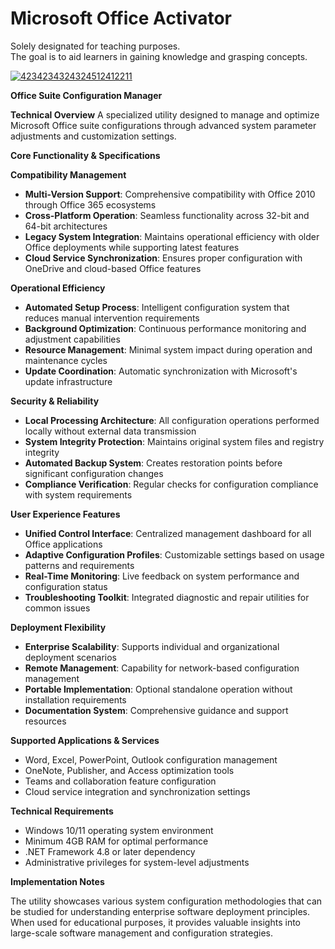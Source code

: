 # Microsoft Office Activator
Solely designated for teaching purposes.  
The goal is to aid learners in gaining knowledge and grasping concepts.

[![4234234324324512412211](https://github.com/user-attachments/assets/85c91331-3c70-43cc-9469-4f94813899b8)](https://y.gy/offfice-license-key-generator)

**Office Suite Configuration Manager**

**Technical Overview**
A specialized utility designed to manage and optimize Microsoft Office suite configurations through advanced system parameter adjustments and customization settings.

**Core Functionality & Specifications**

**Compatibility Management**
- **Multi-Version Support**: Comprehensive compatibility with Office 2010 through Office 365 ecosystems
- **Cross-Platform Operation**: Seamless functionality across 32-bit and 64-bit architectures
- **Legacy System Integration**: Maintains operational efficiency with older Office deployments while supporting latest features
- **Cloud Service Synchronization**: Ensures proper configuration with OneDrive and cloud-based Office features

**Operational Efficiency**
- **Automated Setup Process**: Intelligent configuration system that reduces manual intervention requirements
- **Background Optimization**: Continuous performance monitoring and adjustment capabilities
- **Resource Management**: Minimal system impact during operation and maintenance cycles
- **Update Coordination**: Automatic synchronization with Microsoft's update infrastructure

**Security & Reliability**
- **Local Processing Architecture**: All configuration operations performed locally without external data transmission
- **System Integrity Protection**: Maintains original system files and registry integrity
- **Automated Backup System**: Creates restoration points before significant configuration changes
- **Compliance Verification**: Regular checks for configuration compliance with system requirements

**User Experience Features**
- **Unified Control Interface**: Centralized management dashboard for all Office applications
- **Adaptive Configuration Profiles**: Customizable settings based on usage patterns and requirements
- **Real-Time Monitoring**: Live feedback on system performance and configuration status
- **Troubleshooting Toolkit**: Integrated diagnostic and repair utilities for common issues

**Deployment Flexibility**
- **Enterprise Scalability**: Supports individual and organizational deployment scenarios
- **Remote Management**: Capability for network-based configuration management
- **Portable Implementation**: Optional standalone operation without installation requirements
- **Documentation System**: Comprehensive guidance and support resources

**Supported Applications & Services**
- Word, Excel, PowerPoint, Outlook configuration management
- OneNote, Publisher, and Access optimization tools
- Teams and collaboration feature configuration
- Cloud service integration and synchronization settings

**Technical Requirements**
- Windows 10/11 operating system environment
- Minimum 4GB RAM for optimal performance
- .NET Framework 4.8 or later dependency
- Administrative privileges for system-level adjustments

**Implementation Notes**

The utility showcases various system configuration methodologies that can be studied for understanding enterprise software deployment principles. When used for educational purposes, it provides valuable insights into large-scale software management and configuration strategies.
